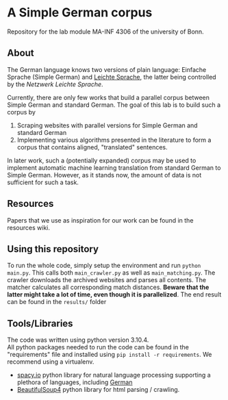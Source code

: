 # A Simple German corpus
Repository for the lab module MA-INF 4306 of the university of Bonn.

## About
The German language knows two versions of plain language: Einfache Sprache (Simple German) and [Leichte Sprache](https://leichte-sprache.de/), the latter being controlled by the _Netzwerk Leichte Sprache_.

Currently, there are only few works that build a parallel corpus between Simple German and standard German. The goal of this lab is to build such a corpus by

1. Scraping websites with parallel versions for Simple German and standard German
2. Implementing various algorithms presented in the literature to form a corpus that contains aligned, "translated" sentences.

In later work, such a (potentially expanded) corpus may be used to implement automatic machine learning translation from standard German to Simple German. However, as it stands now, the amount of data is not sufficient for such a task.


## Resources
Papers that we use as inspiration for our work can be found in the resources wiki.

## Using this repository
To run the whole code, simply setup the environment and run `python main.py`.
This calls both `main_crawler.py` as well as `main_matching.py`.
The crawler downloads the archived websites and parses all contents.
The matcher calculates all corresponding match distances.
**Beware that the latter might take a lot of time, even though it is parallelized**.
The end result can be found in the `results/` folder

## Tools/Libraries
The code was written using python version 3.10.4.\
All python packages needed to run the code can be found in the "requirements" file and installed using
`pip install -r requirements`.
We recommend using a virtualenv.
- [spacy.io](https://spacy.io/) python library for natural language processing supporting a plethora of languages, including [German](https://spacy.io/models/de)
- [BeautifulSoup4](https://www.crummy.com/software/BeautifulSoup/) python library for html parsing / crawling.
